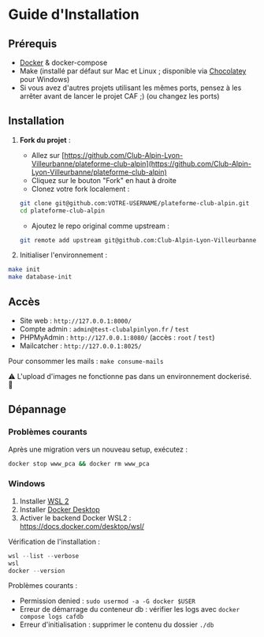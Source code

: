 # Guide d'Installation

## Prérequis

- [Docker](https://docs.docker.com/engine/install/) & docker-compose
- Make (installé par défaut sur Mac et Linux ; disponible via [Chocolatey](https://community.chocolatey.org/packages/make) pour Windows)
- Si vous avez d'autres projets utilisant les mêmes ports, pensez à les arrêter avant de lancer le projet CAF ;) (ou changez les ports)

## Installation

1. **Fork du projet** :
   - Allez sur [https://github.com/Club-Alpin-Lyon-Villeurbanne/plateforme-club-alpin](https://github.com/Club-Alpin-Lyon-Villeurbanne/plateforme-club-alpin)
   - Cliquez sur le bouton "Fork" en haut à droite
   - Clonez votre fork localement :
   ```bash
   git clone git@github.com:VOTRE-USERNAME/plateforme-club-alpin.git
   cd plateforme-club-alpin
   ```
   - Ajoutez le repo original comme upstream :
   ```bash
   git remote add upstream git@github.com:Club-Alpin-Lyon-Villeurbanne/plateforme-club-alpin.git
   ```

2. Initialiser l'environnement :
```bash
make init
make database-init
```

## Accès

- Site web : `http://127.0.0.1:8000/`
- Compte admin : `admin@test-clubalpinlyon.fr` / `test`
- PHPMyAdmin : `http://127.0.0.1:8080/` (accès : `root` / `test`)
- Mailcatcher : `http://127.0.0.1:8025/`

Pour consommer les mails : `make consume-mails`

⚠️ L'upload d'images ne fonctionne pas dans un environnement dockerisé. 🚧

## Dépannage

### Problèmes courants

Après une migration vers un nouveau setup, exécutez :
```bash
docker stop www_pca && docker rm www_pca
```

### Windows

1. Installer [WSL 2](https://learn.microsoft.com/en-us/windows/wsl/install)
2. Installer [Docker Desktop](https://docs.docker.com/desktop/install/windows-install)
3. Activer le backend Docker WSL2 : https://docs.docker.com/desktop/wsl/

Vérification de l'installation :
```powershell
wsl --list --verbose
wsl
docker --version
```

Problèmes courants :
- Permission denied : `sudo usermod -a -G docker $USER`
- Erreur de démarrage du conteneur db : vérifier les logs avec `docker compose logs cafdb`
- Erreur d'initialisation : supprimer le contenu du dossier `./db` 